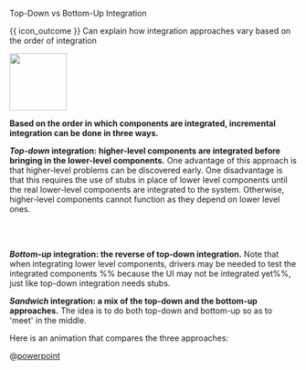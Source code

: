 <span id="title">Top-Down vs Bottom-Up Integration</span>

<span id="prereqs"><panel src="../bigBangVsIncremental/unit-inElsewhere-asFlat.md" boilerplate header="%%{{ icon_prereq }} Implementation → Integration → Approaches → Big-Bang Vs Incremental%%" popup-url="{{ baseUrl }}/integration/approaches/bigBangVsIncremental" /></span>

<span id="outcomes">{{ icon_outcome }} Can explain how integration approaches vary based on the order of integration</span>

<div id="body">

<img src="{{baseUrl}}/integration/approaches/topDownVsBottomUp/images/approaches.png" height="100" />
<p/>

**Based on the order in which components are integrated, incremental integration can be done in three ways.**

**_Top-down_ integration: higher-level components are integrated before bringing in the lower-level components.** One advantage of this approach is that higher-level problems can be discovered early. One disadvantage is that this requires the use of <trigger for="pop:topdown-stub">stubs</trigger> in place of lower level components until the real lower-level components are integrated to the system. Otherwise, higher-level components cannot function as they depend on lower level ones.

<popover id="pop:topdown-stub" title="{{icon_preview}}" placement="top">
  <div slot="content">
    <include src="../../../common/definitions.md#def-stub" />
  </div>
</popover>

**_Bottom-up_ integration: the reverse of top-down integration.** Note that when integrating lower level components, <tooltip content="additional code written to provide inputs to a component via an API">drivers</tooltip> may be needed to test the integrated components %%&nbsp;because the UI may not be integrated yet%%, just like top-down integration needs stubs.

**_Sandwich_ integration: a mix of the top-down and the bottom-up approaches.** The idea is to do both top-down and bottom-up so as to 'meet' in the middle.

<div v-closeable alt="slideshow: comparison">

Here is an animation that compares the three approaches: 

@[powerpoint](https://onedrive.live.com/embed?cid=A5AF047C4CAD67AB&resid=A5AF047C4CAD67AB%212318&authkey=AD27jxfKqq3nqpQ&em=2)

</div>

</div>

<div id="extras">

<include src="exercises.md" />

</div>
